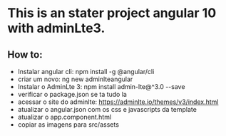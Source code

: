 # This is an stater project angular 10 with adminLte3.

## How to:

 * Instalar angular cli: npm install -g @angular/cli
 * criar um novo: ng new adminlteangular
 * Instalar o  AdminLte 3: npm install admin-lte@^3.0 --save
 * verificar o package.json se ta tudo la
 * acessar o site do adminlte: https://adminlte.io/themes/v3/index.html
 * atualizar o angular.json com os css e javascripts da template
 * atualizar o app.component.html
 * copiar as imagens para src/assets
 


